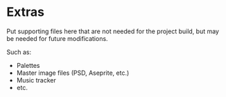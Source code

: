 # Extras

Put supporting files here that are not needed for the project build, but may be
needed for future modifications.

Such as:

 * Palettes
 * Master image files (PSD, Aseprite, etc.)
 * Music tracker
 * etc.

